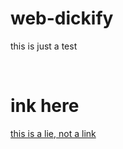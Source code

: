 # web-dickify
this is just a test

</br>

# ink here
   [this is a lie, not a link](https://space-hound.github.io/web-dickify/)
